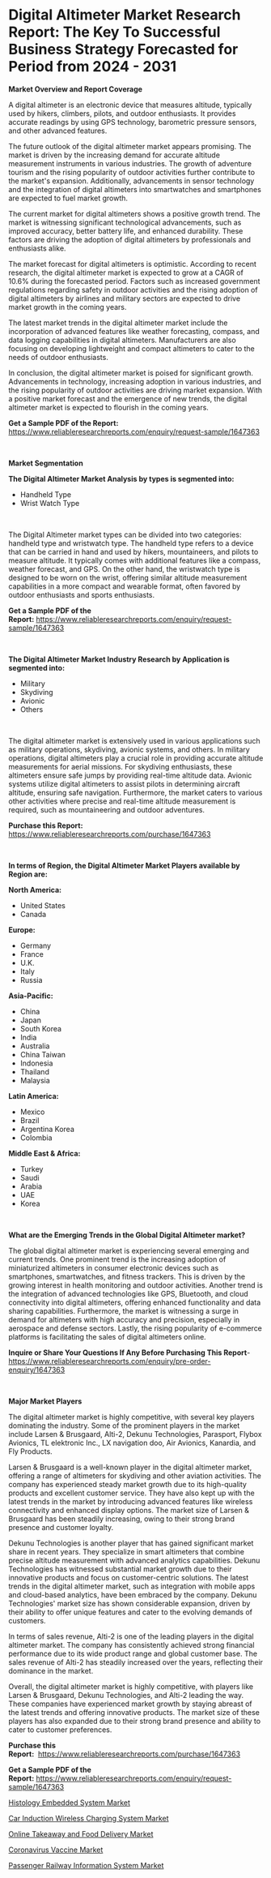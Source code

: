 <p><h1>Digital Altimeter Market Research Report: The Key To Successful Business Strategy Forecasted for Period from 2024 - 2031</h1></p><p><strong>Market Overview and Report Coverage</strong></p>
<p><p>A digital altimeter is an electronic device that measures altitude, typically used by hikers, climbers, pilots, and outdoor enthusiasts. It provides accurate readings by using GPS technology, barometric pressure sensors, and other advanced features.</p><p>The future outlook of the digital altimeter market appears promising. The market is driven by the increasing demand for accurate altitude measurement instruments in various industries. The growth of adventure tourism and the rising popularity of outdoor activities further contribute to the market's expansion. Additionally, advancements in sensor technology and the integration of digital altimeters into smartwatches and smartphones are expected to fuel market growth.</p><p>The current market for digital altimeters shows a positive growth trend. The market is witnessing significant technological advancements, such as improved accuracy, better battery life, and enhanced durability. These factors are driving the adoption of digital altimeters by professionals and enthusiasts alike.</p><p>The market forecast for digital altimeters is optimistic. According to recent research, the digital altimeter market is expected to grow at a CAGR of 10.6% during the forecasted period. Factors such as increased government regulations regarding safety in outdoor activities and the rising adoption of digital altimeters by airlines and military sectors are expected to drive market growth in the coming years.</p><p>The latest market trends in the digital altimeter market include the incorporation of advanced features like weather forecasting, compass, and data logging capabilities in digital altimeters. Manufacturers are also focusing on developing lightweight and compact altimeters to cater to the needs of outdoor enthusiasts.</p><p>In conclusion, the digital altimeter market is poised for significant growth. Advancements in technology, increasing adoption in various industries, and the rising popularity of outdoor activities are driving market expansion. With a positive market forecast and the emergence of new trends, the digital altimeter market is expected to flourish in the coming years.</p></p>
<p><strong>Get a Sample PDF of the Report:</strong> <a href="https://www.reliableresearchreports.com/enquiry/request-sample/1647363">https://www.reliableresearchreports.com/enquiry/request-sample/1647363</a></p>
<p>&nbsp;</p>
<p><strong>Market Segmentation</strong></p>
<p><strong>The Digital Altimeter Market Analysis by types is segmented into:</strong></p>
<p><ul><li>Handheld Type</li><li>Wrist Watch Type</li></ul></p>
<p>&nbsp;</p>
<p><p>The Digital Altimeter market types can be divided into two categories: handheld type and wristwatch type. The handheld type refers to a device that can be carried in hand and used by hikers, mountaineers, and pilots to measure altitude. It typically comes with additional features like a compass, weather forecast, and GPS. On the other hand, the wristwatch type is designed to be worn on the wrist, offering similar altitude measurement capabilities in a more compact and wearable format, often favored by outdoor enthusiasts and sports enthusiasts.</p></p>
<p><strong>Get a Sample PDF of the Report:</strong>&nbsp;<a href="https://www.reliableresearchreports.com/enquiry/request-sample/1647363">https://www.reliableresearchreports.com/enquiry/request-sample/1647363</a></p>
<p>&nbsp;</p>
<p><strong>The Digital Altimeter Market Industry Research by Application is segmented into:</strong></p>
<p><ul><li>Military</li><li>Skydiving</li><li>Avionic</li><li>Others</li></ul></p>
<p>&nbsp;</p>
<p><p>The digital altimeter market is extensively used in various applications such as military operations, skydiving, avionic systems, and others. In military operations, digital altimeters play a crucial role in providing accurate altitude measurements for aerial missions. For skydiving enthusiasts, these altimeters ensure safe jumps by providing real-time altitude data. Avionic systems utilize digital altimeters to assist pilots in determining aircraft altitude, ensuring safe navigation. Furthermore, the market caters to various other activities where precise and real-time altitude measurement is required, such as mountaineering and outdoor adventures.</p></p>
<p><strong>Purchase this Report:</strong>&nbsp; <a href="https://www.reliableresearchreports.com/purchase/1647363">https://www.reliableresearchreports.com/purchase/1647363</a></p>
<p>&nbsp;</p>
<p><strong>In terms of Region, the Digital Altimeter Market Players available by Region are:</strong></p>
<p>
    <p> <strong> North America: </strong>
        <ul>
            <li>United States</li>
            <li>Canada</li>
        </ul>
        </p> 
    <p> <strong> Europe: </strong>
        <ul>
            <li>Germany</li>
            <li>France</li>
            <li>U.K.</li>
            <li>Italy</li>
            <li>Russia</li>
        </ul>
        </p> 
    <p> <strong> Asia-Pacific: </strong>
        <ul>
            <li>China</li>
            <li>Japan</li>
            <li>South Korea</li>
            <li>India</li>
            <li>Australia</li>
            <li>China Taiwan</li>
            <li>Indonesia</li>
            <li>Thailand</li>
            <li>Malaysia</li>
        </ul>
        </p> 
    <p> <strong> Latin America: </strong>
        <ul>
            <li>Mexico</li>
            <li>Brazil</li>
            <li>Argentina Korea</li>
            <li>Colombia</li>
        </ul>
        </p> 
    <p> <strong> Middle East & Africa: </strong>
        <ul>
            <li>Turkey</li>
            <li>Saudi</li>
            <li>Arabia</li>
            <li>UAE</li>
            <li>Korea</li>
        </ul>
    </p>
    </p>
<p>&nbsp;</p>
<p><strong>What are the Emerging Trends in the Global Digital Altimeter market?</strong></p>
<p><p>The global digital altimeter market is experiencing several emerging and current trends. One prominent trend is the increasing adoption of miniaturized altimeters in consumer electronic devices such as smartphones, smartwatches, and fitness trackers. This is driven by the growing interest in health monitoring and outdoor activities. Another trend is the integration of advanced technologies like GPS, Bluetooth, and cloud connectivity into digital altimeters, offering enhanced functionality and data sharing capabilities. Furthermore, the market is witnessing a surge in demand for altimeters with high accuracy and precision, especially in aerospace and defense sectors. Lastly, the rising popularity of e-commerce platforms is facilitating the sales of digital altimeters online.</p></p>
<p><strong>Inquire or Share Your Questions If Any Before Purchasing This Report</strong>- <a href="https://www.reliableresearchreports.com/enquiry/pre-order-enquiry/1647363">https://www.reliableresearchreports.com/enquiry/pre-order-enquiry/1647363</a></p>
<p>&nbsp;</p>
<p><strong>Major Market Players</strong></p>
<p><p>The digital altimeter market is highly competitive, with several key players dominating the industry. Some of the prominent players in the market include Larsen & Brusgaard, Alti-2, Dekunu Technologies, Parasport, Flybox Avionics, TL elektronic Inc., LX navigation doo, Air Avionics, Kanardia, and Fly Products.</p><p>Larsen & Brusgaard is a well-known player in the digital altimeter market, offering a range of altimeters for skydiving and other aviation activities. The company has experienced steady market growth due to its high-quality products and excellent customer service. They have also kept up with the latest trends in the market by introducing advanced features like wireless connectivity and enhanced display options. The market size of Larsen & Brusgaard has been steadily increasing, owing to their strong brand presence and customer loyalty.</p><p>Dekunu Technologies is another player that has gained significant market share in recent years. They specialize in smart altimeters that combine precise altitude measurement with advanced analytics capabilities. Dekunu Technologies has witnessed substantial market growth due to their innovative products and focus on customer-centric solutions. The latest trends in the digital altimeter market, such as integration with mobile apps and cloud-based analytics, have been embraced by the company. Dekunu Technologies' market size has shown considerable expansion, driven by their ability to offer unique features and cater to the evolving demands of customers.</p><p>In terms of sales revenue, Alti-2 is one of the leading players in the digital altimeter market. The company has consistently achieved strong financial performance due to its wide product range and global customer base. The sales revenue of Alti-2 has steadily increased over the years, reflecting their dominance in the market.</p><p>Overall, the digital altimeter market is highly competitive, with players like Larsen & Brusgaard, Dekunu Technologies, and Alti-2 leading the way. These companies have experienced market growth by staying abreast of the latest trends and offering innovative products. The market size of these players has also expanded due to their strong brand presence and ability to cater to customer preferences.</p></p>
<p><strong>Purchase this Report:</strong>&nbsp;&nbsp;<a href="https://www.reliableresearchreports.com/purchase/1647363">https://www.reliableresearchreports.com/purchase/1647363</a></p>
<p></p>
<p><strong>Get a Sample PDF of the Report:</strong>&nbsp;<a href="https://www.reliableresearchreports.com/enquiry/request-sample/1647363">https://www.reliableresearchreports.com/enquiry/request-sample/1647363</a></p>
<p><p><a href="https://medium.com/@evelynarmstrong2022/histology-embedded-system-market-outlook-industry-overview-and-forecast-2023-to-2030-3aa56df86841">Histology Embedded System Market</a></p><p><a href="https://medium.com/@evelynarmstrong2022/decoding-car-induction-wireless-charging-system-market-metrics-market-share-trends-and-growth-c3140f022408">Car Induction Wireless Charging System Market</a></p><p><a href="https://medium.com/@evelynarmstrong2022/online-takeaway-and-food-delivery-market-insight-market-trends-growth-forecasted-from-2023-to-849146e9771f">Online Takeaway and Food Delivery Market</a></p><p><a href="https://medium.com/@evelynarmstrong2022/coronavirus-vaccine-market-trends-forecast-and-competitive-analysis-to-2030-bcc7577d13bb">Coronavirus Vaccine Market</a></p><p><a href="https://medium.com/@evelynarmstrong2022/passenger-railway-information-system-market-insight-market-trends-growth-forecasted-from-2023-to-05b88256d388">Passenger Railway Information System Market</a></p></p>